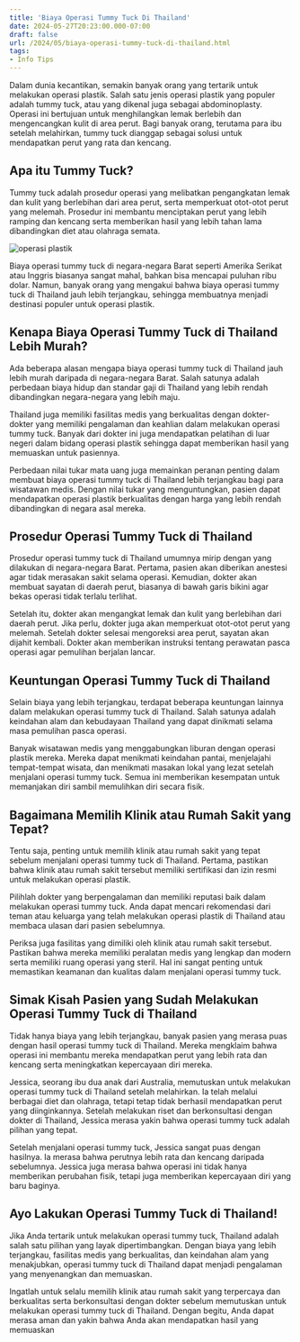 ```yaml
---
title: 'Biaya Operasi Tummy Tuck Di Thailand'
date: 2024-05-27T20:23:00.000-07:00
draft: false
url: /2024/05/biaya-operasi-tummy-tuck-di-thailand.html
tags: 
- Info Tips
---
```


Dalam dunia kecantikan, semakin banyak orang yang tertarik untuk melakukan operasi plastik. Salah satu jenis operasi plastik yang populer adalah tummy tuck, atau yang dikenal juga sebagai abdominoplasty. Operasi ini bertujuan untuk menghilangkan lemak berlebih dan mengencangkan kulit di area perut. Bagi banyak orang, terutama para ibu setelah melahirkan, tummy tuck dianggap sebagai solusi untuk mendapatkan perut yang rata dan kencang.

Apa itu Tummy Tuck?
-------------------

Tummy tuck adalah prosedur operasi yang melibatkan pengangkatan lemak dan kulit yang berlebihan dari area perut, serta memperkuat otot-otot perut yang melemah. Prosedur ini membantu menciptakan perut yang lebih ramping dan kencang serta memberikan hasil yang lebih tahan lama dibandingkan diet atau olahraga semata.

![operasi plastik](https://cdn.moneysmart.id/wp-content/uploads/2019/01/11163947/Operasi-plastik-FB.jpg)

Biaya operasi tummy tuck di negara-negara Barat seperti Amerika Serikat atau Inggris biasanya sangat mahal, bahkan bisa mencapai puluhan ribu dolar. Namun, banyak orang yang mengakui bahwa biaya operasi tummy tuck di Thailand jauh lebih terjangkau, sehingga membuatnya menjadi destinasi populer untuk operasi plastik.

Kenapa Biaya Operasi Tummy Tuck di Thailand Lebih Murah?
--------------------------------------------------------

Ada beberapa alasan mengapa biaya operasi tummy tuck di Thailand jauh lebih murah daripada di negara-negara Barat. Salah satunya adalah perbedaan biaya hidup dan standar gaji di Thailand yang lebih rendah dibandingkan negara-negara yang lebih maju.

Thailand juga memiliki fasilitas medis yang berkualitas dengan dokter-dokter yang memiliki pengalaman dan keahlian dalam melakukan operasi tummy tuck. Banyak dari dokter ini juga mendapatkan pelatihan di luar negeri dalam bidang operasi plastik sehingga dapat memberikan hasil yang memuaskan untuk pasiennya.

Perbedaan nilai tukar mata uang juga memainkan peranan penting dalam membuat biaya operasi tummy tuck di Thailand lebih terjangkau bagi para wisatawan medis. Dengan nilai tukar yang menguntungkan, pasien dapat mendapatkan operasi plastik berkualitas dengan harga yang lebih rendah dibandingkan di negara asal mereka.

Prosedur Operasi Tummy Tuck di Thailand
---------------------------------------

Prosedur operasi tummy tuck di Thailand umumnya mirip dengan yang dilakukan di negara-negara Barat. Pertama, pasien akan diberikan anestesi agar tidak merasakan sakit selama operasi. Kemudian, dokter akan membuat sayatan di daerah perut, biasanya di bawah garis bikini agar bekas operasi tidak terlalu terlihat.

Setelah itu, dokter akan mengangkat lemak dan kulit yang berlebihan dari daerah perut. Jika perlu, dokter juga akan memperkuat otot-otot perut yang melemah. Setelah dokter selesai mengoreksi area perut, sayatan akan dijahit kembali. Dokter akan memberikan instruksi tentang perawatan pasca operasi agar pemulihan berjalan lancar.

Keuntungan Operasi Tummy Tuck di Thailand
-----------------------------------------

Selain biaya yang lebih terjangkau, terdapat beberapa keuntungan lainnya dalam melakukan operasi tummy tuck di Thailand. Salah satunya adalah keindahan alam dan kebudayaan Thailand yang dapat dinikmati selama masa pemulihan pasca operasi.

Banyak wisatawan medis yang menggabungkan liburan dengan operasi plastik mereka. Mereka dapat menikmati keindahan pantai, menjelajahi tempat-tempat wisata, dan menikmati masakan lokal yang lezat setelah menjalani operasi tummy tuck. Semua ini memberikan kesempatan untuk memanjakan diri sambil memulihkan diri secara fisik.

Bagaimana Memilih Klinik atau Rumah Sakit yang Tepat?
-----------------------------------------------------

Tentu saja, penting untuk memilih klinik atau rumah sakit yang tepat sebelum menjalani operasi tummy tuck di Thailand. Pertama, pastikan bahwa klinik atau rumah sakit tersebut memiliki sertifikasi dan izin resmi untuk melakukan operasi plastik.

Pilihlah dokter yang berpengalaman dan memiliki reputasi baik dalam melakukan operasi tummy tuck. Anda dapat mencari rekomendasi dari teman atau keluarga yang telah melakukan operasi plastik di Thailand atau membaca ulasan dari pasien sebelumnya.

Periksa juga fasilitas yang dimiliki oleh klinik atau rumah sakit tersebut. Pastikan bahwa mereka memiliki peralatan medis yang lengkap dan modern serta memiliki ruang operasi yang steril. Hal ini sangat penting untuk memastikan keamanan dan kualitas dalam menjalani operasi tummy tuck.

Simak Kisah Pasien yang Sudah Melakukan Operasi Tummy Tuck di Thailand
----------------------------------------------------------------------

Tidak hanya biaya yang lebih terjangkau, banyak pasien yang merasa puas dengan hasil operasi tummy tuck di Thailand. Mereka mengklaim bahwa operasi ini membantu mereka mendapatkan perut yang lebih rata dan kencang serta meningkatkan kepercayaan diri mereka.

Jessica, seorang ibu dua anak dari Australia, memutuskan untuk melakukan operasi tummy tuck di Thailand setelah melahirkan. Ia telah melalui berbagai diet dan olahraga, tetapi tetap tidak berhasil mendapatkan perut yang diinginkannya. Setelah melakukan riset dan berkonsultasi dengan dokter di Thailand, Jessica merasa yakin bahwa operasi tummy tuck adalah pilihan yang tepat.

Setelah menjalani operasi tummy tuck, Jessica sangat puas dengan hasilnya. Ia merasa bahwa perutnya lebih rata dan kencang daripada sebelumnya. Jessica juga merasa bahwa operasi ini tidak hanya memberikan perubahan fisik, tetapi juga memberikan kepercayaan diri yang baru baginya.

Ayo Lakukan Operasi Tummy Tuck di Thailand!
-------------------------------------------

Jika Anda tertarik untuk melakukan operasi tummy tuck, Thailand adalah salah satu pilihan yang layak dipertimbangkan. Dengan biaya yang lebih terjangkau, fasilitas medis yang berkualitas, dan keindahan alam yang menakjubkan, operasi tummy tuck di Thailand dapat menjadi pengalaman yang menyenangkan dan memuaskan.

Ingatlah untuk selalu memilih klinik atau rumah sakit yang terpercaya dan berkualitas serta berkonsultasi dengan dokter sebelum memutuskan untuk melakukan operasi tummy tuck di Thailand. Dengan begitu, Anda dapat merasa aman dan yakin bahwa Anda akan mendapatkan hasil yang memuaskan